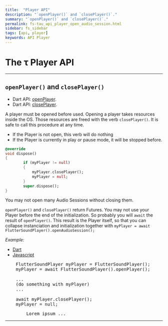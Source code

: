 ```yaml
---
title:  "Player API"
description: "`openPlayer()` and `closePlayer()`."
summary: "`openPlayer()` and `closePlayer()`."
permalink: fs-tau_api_player_open_audio_session.html
sidebar: fs_sidebar
tags: [api, player]
keywords: API Player
---
```

# The &tau; Player API

-------------------------------------------------------------------------------------------------------------------

## `openPlayer()` and `closePlayer()`

- Dart API: [openPlayer](pages/flutter-sound/api/player/FlutterSoundPlayer/openPlayer.html).
- Dart API: [closePlayer](pages/flutter-sound/api/player/FlutterSoundPlayer/closePlayer.html).

A player must be opened before used.
Opening a player takes resources inside the OS. Those resources are freed with the verb `closePlayer()`.
It is safe to call this procedure at any time.
- If the Player is not open, this verb will do nothing
- If the Player is currently in play or pause mode, it will be stopped before.

```dart
@override
void dispose()
{
        if (myPlayer != null)
        {
            myPlayer.closePlayer();
            myPlayer = null;
        }
        super.dispose();
}
```

You may not open many Audio Sessions without closing them.

`openPlayer()` and `closePlayer()` return Futures. You may not use your Player before the end of the initialization. So probably you will `await` the result of `openPlayer()`. This result is the Player itself, so that you can collapse instanciation and initialization together with `myPlayer = await FlutterSoundPlayer().openAudioSession();`

*Example:*
<ul id="profileTabs" class="nav nav-tabs">
    <li class="active"><a href="#dart" data-toggle="tab">Dart</a></li>
    <li><a href="#javascript" data-toggle="tab">Javascript</a></li>
</ul>
<div class="tab-content">

<div role="tabpanel" class="tab-pane active" id="dart">

<pre>
    FlutterSoundPlayer myPlayer = FlutterSoundPlayer();
    myPlayer = await FlutterSoundPlayer().openPlayer();

    ...
    (do something with myPlayer)
    ...

    await myPlayer.closePlayer();
    myPlayer = null;
</pre>

</div>

<div role="tabpanel" class="tab-pane" id="javascript">
<pre>
        Lorem ipsum ...
</pre>
</div>

</div>

------------------------------------------------------------------------------------------------------------------
